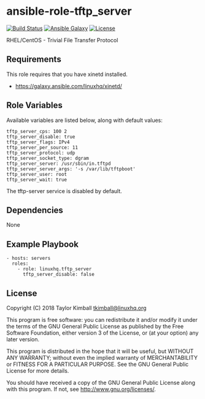 # ansible-role-tftp_server

[![Build Status](https://travis-ci.org/linuxhq/ansible-role-tftp_server.svg?branch=master)](https://travis-ci.org/linuxhq/ansible-role-tftp_server)
[![Ansible Galaxy](https://img.shields.io/badge/ansible--galaxy-tftp_server-blue.svg?style=flat)](https://galaxy.ansible.com/linuxhq/tftp_server)
[![License](https://img.shields.io/badge/license-GPLv3-brightgreen.svg?style=flat)](COPYING)

RHEL/CentOS - Trivial File Transfer Protocol

## Requirements

This role requires that you have xinetd installed.

 * https://galaxy.ansible.com/linuxhq/xinetd/

## Role Variables

Available variables are listed below, along with default values:

    tftp_server_cps: 100 2
    tftp_server_disable: true
    tftp_server_flags: IPv4
    tftp_server_per_source: 11
    tftp_server_protocol: udp
    tftp_server_socket_type: dgram
    tftp_server_server: /usr/sbin/in.tftpd
    tftp_server_server_args: '-s /var/lib/tftpboot'
    tftp_server_user: root
    tftp_server_wait: true

The tftp-server service is disabled by default.

## Dependencies

None

## Example Playbook

    - hosts: servers
      roles:
        - role: linuxhq.tftp_server
          tftp_server_disable: false

## License

Copyright (C) 2018 Taylor Kimball <tkimball@linuxhq.org>

This program is free software: you can redistribute it and/or modify
it under the terms of the GNU General Public License as published by
the Free Software Foundation, either version 3 of the License, or
(at your option) any later version.

This program is distributed in the hope that it will be useful,
but WITHOUT ANY WARRANTY; without even the implied warranty of
MERCHANTABILITY or FITNESS FOR A PARTICULAR PURPOSE. See the
GNU General Public License for more details.

You should have received a copy of the GNU General Public License
along with this program. If not, see <http://www.gnu.org/licenses/>.

